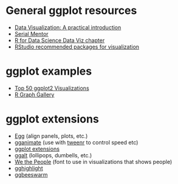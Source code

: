 # General ggplot resources

* [Data Visualization: A practical introduction](http://vissoc.co/)
* [Serial Mentor](http://serialmentor.com/dataviz/)
* [R for Data Science Data Viz chapter](http://r4ds.had.co.nz/data-visualisation.html)
* [RStudio recommended packages for visualization](https://github.com/rstudio/RStartHere#visualize)

# ggplot examples

*   [Top 50 ggplot2 Visualizations](http://r-statistics.co/Top50-Ggplot2-Visualizations-MasterList-R-Code.html)
*   [R Graph Gallery](https://www.r-graph-gallery.com/)

# ggplot extensions

*   [Egg](https://cran.rstudio.com/web/packages/egg/) (align panels, plots, etc.)
*   [gganimate](https://github.com/dgrtwo/gganimate) (use with [tweenr](https://github.com/thomasp85/tweenr) to control speed etc)
*   [ggplot extensions](http://www.ggplot2-exts.org/gallery/)
*   [ggalt](https://github.com/hrbrmstr/ggalt) (lollipops, dumbells, etc.)
*   [We the People](https://github.com/propublica/weepeople) (font to use in visualizations that shows people)
*   [gghighlight](https://github.com/yutannihilation/gghighlight)
* [ggbeeswarm](https://github.com/eclarke/ggbeeswarm)
